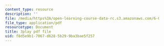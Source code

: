 ```yaml
---
content_type: resource
description: ''
file: /media/https%3A/open-learning-course-data-rc.s3.amazonaws.com/6-004-computation-structures-spring-2017/f8d5e9b17067d6285b299ba3bae5f257_Sj18t7hdbt8.pdf
file_type: application/pdf
resourcetype: Document
title: 3play pdf file
uid: f8d5e9b1-7067-d628-5b29-9ba3bae5f257
---
```

